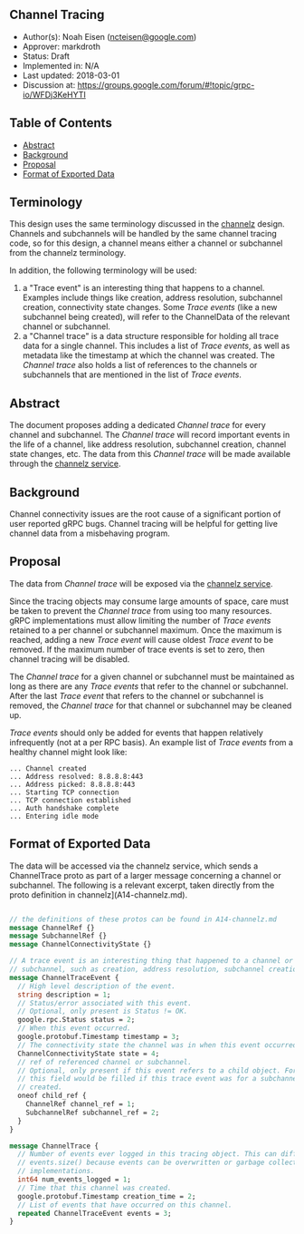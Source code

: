 Channel Tracing
----
* Author(s): Noah Eisen (ncteisen@google.com)
* Approver: markdroth
* Status: Draft
* Implemented in: N/A
* Last updated: 2018-03-01
* Discussion at: https://groups.google.com/forum/#!topic/grpc-io/WFDj3KeHYTI

## Table of Contents

  * [Abstract](#abstract)
  * [Background](#background)
  * [Proposal](#proposal)
  * [Format of Exported Data](#format-of-exported-data)

## Terminology

This design uses the same terminology discussed in the [channelz](A14-channelz.md) design. Channels and subchannels will be handled by the same channel tracing code, so for this design, a channel means either a channel or subchannel from the channelz terminology.

In addition, the following terminology will be used:

1.  a "Trace event" is an interesting thing that happens to a channel. Examples include things like creation, address resolution, subchannel creation, connectivity state changes. Some _Trace events_ (like a new subchannel being created), will refer to the ChannelData of the relevant channel or subchannel.
2.  a "Channel trace" is a data structure responsible for holding all trace data for a single channel. This includes a list of _Trace events_, as well as metadata like the timestamp at which the channel was created. The _Channel trace_ also holds a list of references to the channels or subchannels that are mentioned in the list of _Trace events_.

## Abstract

The document proposes adding a dedicated _Channel trace_ for every channel and subchannel. The _Channel trace_ will record important events in the life of a channel, like address resolution, subchannel creation, channel state changes, etc. The data from this _Channel trace_ will be made available through the [channelz service](A14-channelz.md).

## Background

Channel connectivity issues are the root cause of a significant portion of user reported gRPC bugs. Channel tracing will be helpful for getting live channel data from a misbehaving program.

## Proposal

The data from _Channel trace_ will be exposed via the [channelz service](A14-channelz.md).

Since the tracing objects may consume large amounts of space, care must be taken to prevent the _Channel trace_ from using too many resources. gRPC implementations must allow limiting the number of _Trace events_ retained to a per channel or subchannel maximum. Once the maximum is reached, adding a new _Trace event_ will cause oldest _Trace event_ to be removed. If the maximum number of trace events is set to zero, then channel tracing will be disabled.

The _Channel trace_ for a given channel or subchannel must be maintained as long as there are any _Trace events_ that refer to the channel or subchannel. After the last _Trace event_ that refers to the channel or subchannel is removed, the _Channel trace_ for that channel or subchannel may be cleaned up.

_Trace events_ should only be added for events that happen relatively infrequently (not at a per RPC basis). An example list of _Trace events_ from a healthy channel might look like:
```
... Channel created
... Address resolved: 8.8.8.8:443
... Address picked: 8.8.8.8:443
... Starting TCP connection
... TCP connection established
... Auth handshake complete
... Entering idle mode
```


## Format of Exported Data

The data will be accessed via the channelz service, which sends a ChannelTrace proto as part of a larger message concerning a channel or subchannel. The following is a relevant excerpt, taken directly from the proto definition in channelz](A14-channelz.md).

```proto

// the definitions of these protos can be found in A14-channelz.md
message ChannelRef {}
message SubchannelRef {}
message ChannelConnectivityState {}

// A trace event is an interesting thing that happened to a channel or
// subchannel, such as creation, address resolution, subchannel creation, etc.
message ChannelTraceEvent {
  // High level description of the event.
  string description = 1;
  // Status/error associated with this event.
  // Optional, only present is Status != OK. 
  google.rpc.Status status = 2;
  // When this event occurred.
  google.protobuf.Timestamp timestamp = 3;
  // The connectivity state the channel was in when this event occurred.
  ChannelConnectivityState state = 4;
  // ref of referenced channel or subchannel.
  // Optional, only present if this event refers to a child object. For example,
  // this field would be filled if this trace event was for a subchannel being
  // created.
  oneof child_ref {
    ChannelRef channel_ref = 1;
    SubchannelRef subchannel_ref = 2;
  }
}

message ChannelTrace {
  // Number of events ever logged in this tracing object. This can differ from
  // events.size() because events can be overwritten or garbage collected by
  // implementations.
  int64 num_events_logged = 1;
  // Time that this channel was created.
  google.protobuf.Timestamp creation_time = 2;
  // List of events that have occurred on this channel.
  repeated ChannelTraceEvent events = 3;
}
```
